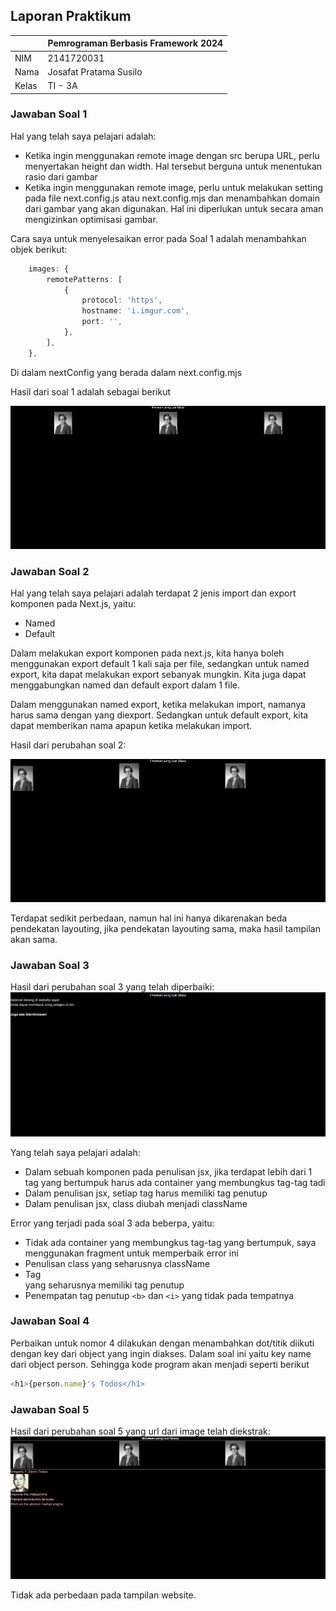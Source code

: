 ## Laporan Praktikum

|  | Pemrograman Berbasis Framework 2024 |
|--|--|
| NIM |  2141720031 |
| Nama |  Josafat Pratama Susilo |
| Kelas | TI - 3A |

### Jawaban Soal 1

Hal yang telah saya pelajari adalah:

- Ketika ingin menggunakan remote image dengan src berupa URL, perlu menyertakan height dan width. Hal tersebut berguna untuk menentukan rasio dari gambar
- Ketika ingin menggunakan remote image, perlu untuk melakukan setting pada file next.config.js atau next.config.mjs dan menambahkan domain dari gambar yang akan digunakan. Hal ini diperlukan untuk secara aman mengizinkan optimisasi gambar.

Cara saya untuk menyelesaikan error pada Soal 1 adalah menambahkan objek berikut:
```typescript
    images: {
        remotePatterns: [
            {
                protocol: 'https',
                hostname: 'i.imgur.com',
                port: '',
            },
        ],
    },
```

Di dalam nextConfig yang berada dalam next.config.mjs

Hasil dari soal 1 adalah sebagai berikut

![Soal 1](assets-report/01.png)

### Jawaban Soal 2

Hal yang telah saya pelajari adalah terdapat 2 jenis import dan export komponen pada Next.js, yaitu:

- Named
- Default

Dalam melakukan export komponen pada next.js, kita hanya boleh menggunakan export default 1 kali saja per file, sedangkan untuk named export, kita dapat melakukan export sebanyak mungkin. Kita juga dapat menggabungkan named dan default export dalam 1 file.

Dalam menggunakan named export, ketika melakukan import, namanya harus sama dengan yang diexport. Sedangkan untuk default export, kita dapat memberikan nama apapun ketika melakukan import.

Hasil dari perubahan soal 2:

![Soal 2](assets-report/02.png)

Terdapat sedikit perbedaan, namun hal ini hanya dikarenakan beda pendekatan layouting, jika pendekatan layouting sama, maka hasil tampilan akan sama.

### Jawaban Soal 3

Hasil dari perubahan soal 3 yang telah diperbaiki:
![Soal 3](assets-report/03.png)

Yang telah saya pelajari adalah:
- Dalam sebuah komponen pada penulisan jsx, jika terdapat lebih dari 1 tag yang bertumpuk harus ada container yang membungkus tag-tag tadi
- Dalam penulisan jsx, setiap tag harus memiliki tag penutup
- Dalam penulisan jsx, class diubah menjadi className

Error yang terjadi pada soal 3 ada beberpa, yaitu:
- Tidak ada container yang membungkus tag-tag yang bertumpuk, saya menggunakan fragment untuk memperbaik error ini
- Penulisan class yang seharusnya className
- Tag <br> yang seharusnya memiliki tag penutup
- Penempatan tag penutup `<b>` dan `<i>` yang tidak pada tempatnya

### Jawaban Soal 4

Perbaikan untuk nomor 4 dilakukan dengan menambahkan dot/titik diikuti dengan key dari object yang ingin diakses. Dalam soal ini yaitu key name dari object person. Sehingga kode program akan menjadi seperti berikut
```javascript
<h1>{person.name}'s Todos</h1>
```

### Jawaban Soal 5

Hasil dari perubahan soal 5 yang url dari image telah diekstrak:
![Soal 5](assets-report/05.png)

Tidak ada perbedaan pada tampilan website.